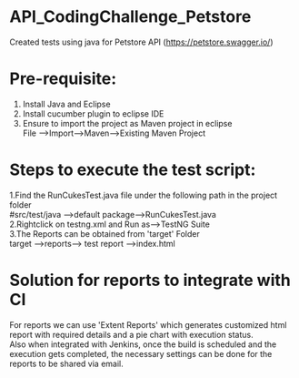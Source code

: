 # API_CodingChallenge_Petstore
Created tests using java for Petstore API (https://petstore.swagger.io/)

# Pre-requisite:
1. Install Java and Eclipse
2. Install cucumber plugin to eclipse IDE <br />
3. Ensure to import the project as Maven project in eclipse  <br />
File -->Import-->Maven-->Existing Maven Project

# Steps to execute the test script:
1.Find the RunCukesTest.java file under the following path in the project folder<br />
#src/test/java -->default package-->RunCukesTest.java <br />
2.Rightclick on testng.xml and Run as-->TestNG Suite <br />
3.The Reports can be obtained from 'target' Folder <br />
target -->reports--> test report -->index.html

# Solution for reports to integrate with CI
For reports we can use 'Extent Reports' which generates customized html report with required details and a pie chart with execution status. <br />
Also when integrated with Jenkins, once the build is scheduled and the execution gets completed, the necessary settings can be done for the reports to be shared via email.
